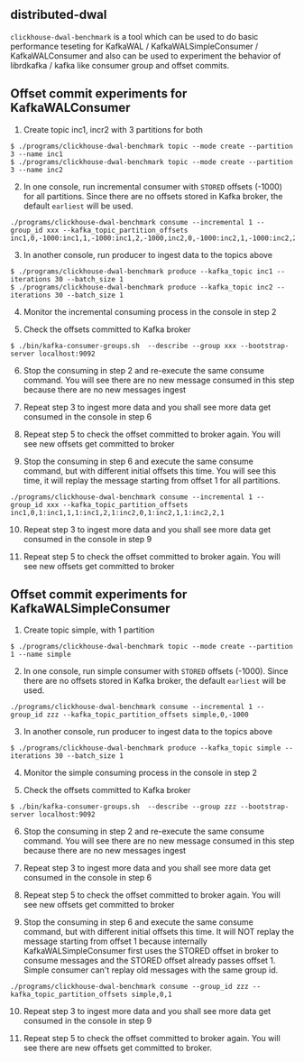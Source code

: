 ## distributed-dwal

`clickhouse-dwal-benchmark` is a tool which can be used to do basic performance teseting for KafkaWAL / KafkaWALSimpleConsumer / KafkaWALConsumer and also can be used to experiment the behavior of librdkafka / kafka like consumer group and offset commits.


## Offset commit experiments for KafkaWALConsumer

1. Create topic inc1, incr2 with 3 partitions for both

```
$ ./programs/clickhouse-dwal-benchmark topic --mode create --partition 3 --name inc1
$ ./programs/clickhouse-dwal-benchmark topic --mode create --partition 3 --name inc2
```

2. In one console, run incremental consumer with `STORED` offsets (-1000) for all partitions. Since there are no offsets stored in Kafka broker, the default `earliest` will be used.

```
./programs/clickhouse-dwal-benchmark consume --incremental 1 --group_id xxx --kafka_topic_partition_offsets inc1,0,-1000:inc1,1,-1000:inc1,2,-1000,inc2,0,-1000:inc2,1,-1000:inc2,2,-1000
```

3. In another console, run producer to ingest data to the topics above

```
$ ./programs/clickhouse-dwal-benchmark produce --kafka_topic inc1 --iterations 30 --batch_size 1
$ ./programs/clickhouse-dwal-benchmark produce --kafka_topic inc2 --iterations 30 --batch_size 1
```

4. Monitor the incremental consuming process in the console in step 2

5. Check the offsets committed to Kafka broker

```
$ ./bin/kafka-consumer-groups.sh  --describe --group xxx --bootstrap-server localhost:9092
```

6. Stop the consuming in step 2 and re-execute the same consume command. You will see there are no new message consumed in this step because there are no new messages ingest

7. Repeat step 3 to ingest more data and you shall see more data get consumed in the console in step 6

8. Repeat step 5 to check the offset committed to broker again. You will see new offsets get committed to broker

9. Stop the consuming in step 6 and execute the same consume command, but with different initial offsets this time. You will see this time, it will replay the message starting from offset 1 for all partitions.

```
./programs/clickhouse-dwal-benchmark consume --incremental 1 --group_id xxx --kafka_topic_partition_offsets inc1,0,1:inc1,1,1:inc1,2,1:inc2,0,1:inc2,1,1:inc2,2,1
```

10. Repeat step 3 to ingest more data and you shall see more data get consumed in the console in step 9

11. Repeat step 5 to check the offset committed to broker again. You will see new offsets get committed to broker

## Offset commit experiments for KafkaWALSimpleConsumer

1. Create topic simple, with 1 partition

```
$ ./programs/clickhouse-dwal-benchmark topic --mode create --partition 1 --name simple
```

2. In one console, run simple consumer with `STORED` offsets (-1000). Since there are no offsets stored in Kafka broker, the default `earliest` will be used.

```
./programs/clickhouse-dwal-benchmark consume --incremental 1 --group_id zzz --kafka_topic_partition_offsets simple,0,-1000
```

3. In another console, run producer to ingest data to the topics above

```
$ ./programs/clickhouse-dwal-benchmark produce --kafka_topic simple --iterations 30 --batch_size 1
```

4. Monitor the simple consuming process in the console in step 2

5. Check the offsets committed to Kafka broker

```
$ ./bin/kafka-consumer-groups.sh  --describe --group zzz --bootstrap-server localhost:9092
```

6. Stop the consuming in step 2 and re-execute the same consume command. You will see there are no new message consumed in this step because there are no new messages ingest

7. Repeat step 3 to ingest more data and you shall see more data get consumed in the console in step 6

8. Repeat step 5 to check the offset committed to broker again. You will see new offsets get committed to broker

9. Stop the consuming in step 6 and execute the same consume command, but with different initial offsets this time. It will NOT replay the message starting from offset 1 because internally KafkaWALSimpleConsumer first uses the STORED offset in broker to consume messages and the STORED offset already passes offset 1. Simple consumer can't replay old messages with the same group id.

```
./programs/clickhouse-dwal-benchmark consume --group_id zzz --kafka_topic_partition_offsets simple,0,1
```

10. Repeat step 3 to ingest more data and you shall see more data get consumed in the console in step 9

11. Repeat step 5 to check the offset committed to broker again. You will see there are new offsets get committed to broker.
